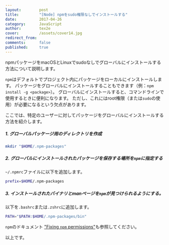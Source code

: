 ```yaml
---
layout:        post
title:         "[Node] npmをsudo権限なしでインストールする"
date:          2017-04-26
category:      JavaScript
author:        tex2e
cover:         /assets/cover14.jpg
redirect_from:
comments:      false
published:     true
---
```


npmパッケージをmacOSとLinuxでsudoなしでグローバルにインストールする方法について説明します。

`npm`はデフォルトでプロジェクト内にパッケージをローカルにインストールします。
パッケージをグローバルにインストールすることもできます（例：`npm install -g <package>`）。
グローバルにインストールすると、コマンドラインで使用するときに便利になります。
ただし、これにはroot権限（または`sudo`の使用）が必要になるという欠点があります。

ここでは、特定のユーザーに対してパッケージをグローバルにインストールする方法を紹介します。

##### 1. グローバルパッケージ用のディレクトリを作成

```sh
mkdir "$HOME/.npm-packages"
```

##### 2. グローバルにインストールされたパッケージを保存する場所を`npm`に指定する

`~/.npmrc`ファイルに以下を追加します。

```sh
prefix=$HOME/.npm-packages
```

##### 3. インストールされたバイナリとmanページを`npm`が見つけられるようにする。

以下を`.bashrc`または`.zshrc`に追加します。

```sh
PATH="$PATH:$HOME/.npm-packages/bin"
```

`npm`のドキュメント
["Fixing `npm` permissions"](https://docs.npmjs.com/getting-started/fixing-npm-permissions)も参照してください。

以上です。
